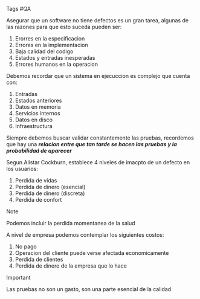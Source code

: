                                                                                                                                                                                                                                                                                                                                                                                                                                                                                                                  Tags #QA 

Asegurar que un software no tiene defectos es un gran tarea, algunas de las razones para que esto suceda pueden ser:

1. Erorres en la especificacion
2. Errores en la implementacion
3. Baja calidad del codigo
4. Estados y entradas inesperadas
5. Errores humanos en la operacion

Debemos recordar que un sistema en ejecuccion es complejo que cuenta con:

1. Entradas
2. Estados anteriores
3. Datos en memoria
4. Servicios internos
5. Datos en disco
6. Infraestructura

Siempre debemos buscar validar constantemente las pruebas, recordemos que hay una ***relacion entre que tan tarde se hacen las pruebas y la probabilidad de aparecer***

Segun Alistar Cockburn, establece 4 niveles de imacpto de un defecto en los usuarios:

1. Perdida de vidas
2. Perdida de dinero (esencial)
3. Perdida de dinero (discreta)
4. Perdida de confort

>[!NOTE]
>Podemos incluir la perdida momentanea de la salud

A nivel de empresa podemos contemplar los siguientes costos:

1. No pago
2. Operacion del cliente puede verse afectada economicamente
3. Perdida de clientes
4. Perdida de dinero de la empresa que lo hace

>[!IMPORTANT]
>Las pruebas no son un gasto, son una parte esencial de la calidad

